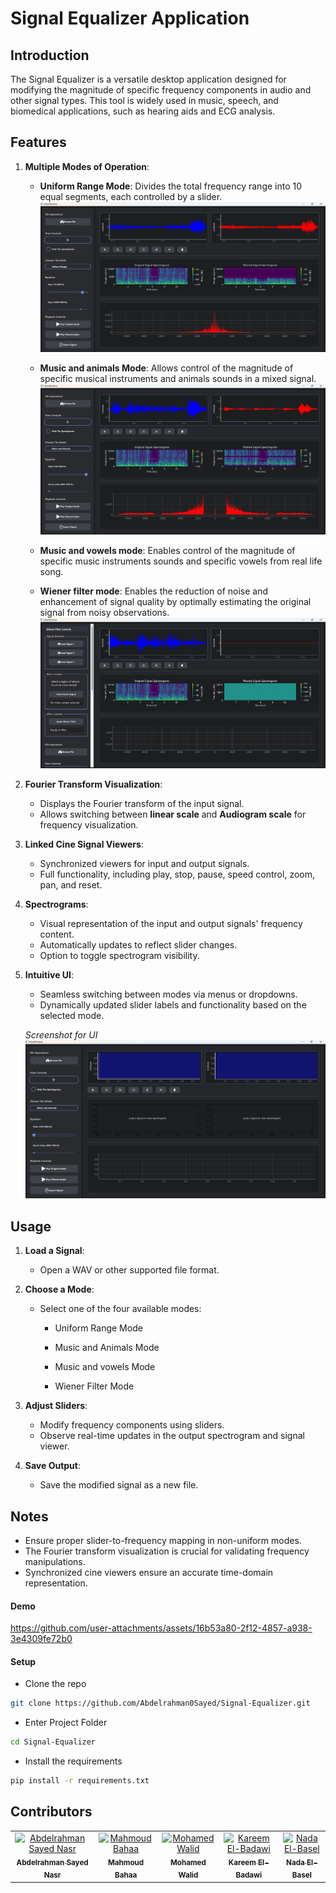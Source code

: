 # Signal Equalizer Application

## Introduction

The Signal Equalizer is a versatile desktop application designed for modifying the magnitude of specific frequency components in audio and other signal types. This tool is widely used in music, speech, and biomedical applications, such as hearing aids and ECG analysis.

## Features

1. **Multiple Modes of Operation**:
   - **Uniform Range Mode**: Divides the total frequency range into 10 equal segments, each controlled by a slider.
   ![uniform mode](images/uniform-screen.png)

   - **Music and animals Mode**: Allows control of the magnitude of specific musical instruments and animals sounds in a mixed signal.
   ![music and animals mode](images/music-and-animals-screen.png)

   - **Music and vowels mode**: Enables control of the magnitude of specific music instruments sounds and specific vowels from real life song.
   
   - **Wiener filter mode**: Enables the reduction of noise and enhancement of signal quality by optimally estimating the original signal from noisy observations.
    ![wiener mode](images/Wiener-screen.png) 
   

2. **Fourier Transform Visualization**:
   - Displays the Fourier transform of the input signal.
   - Allows switching between **linear scale** and **Audiogram scale** for frequency visualization.

3. **Linked Cine Signal Viewers**:
   - Synchronized viewers for input and output signals.
   - Full functionality, including play, stop, pause, speed control, zoom, pan, and reset.

4. **Spectrograms**:
   - Visual representation of the input and output signals' frequency content.
   - Automatically updates to reflect slider changes.
   - Option to toggle spectrogram visibility.

5. **Intuitive UI**:
   - Seamless switching between modes via menus or dropdowns.
   - Dynamically updated slider labels and functionality based on the selected mode.
     
   *Screenshot for UI*
   ![UI](images/general-screen.png)


## Usage

1. **Load a Signal**:
   - Open a WAV or other supported file format.

2. **Choose a Mode**:
   - Select one of the four available modes:
     - Uniform Range Mode
     - Music and Animals Mode

     - Music and vowels Mode
     - Wiener Filter Mode

3. **Adjust Sliders**:
   - Modify frequency components using sliders.
   - Observe real-time updates in the output spectrogram and signal viewer.

4. **Save Output**:
   - Save the modified signal as a new file.

## Notes

- Ensure proper slider-to-frequency mapping in non-uniform modes.
- The Fourier transform visualization is crucial for validating frequency manipulations.
- Synchronized cine viewers ensure an accurate time-domain representation.

#### **Demo**
https://github.com/user-attachments/assets/16b53a80-2f12-4857-a938-3e4309fe72b0


#### **Setup**
- Clone the repo
```bash
git clone https://github.com/Abdelrahman0Sayed/Signal-Equalizer.git
```
- Enter Project Folder
```bash
cd Signal-Equalizer
```
- Install the requirements
```bash
pip install -r requirements.txt
```

## Contributors <a name = "Contributors"></a>
<table>
  <tr>
    <td align="center">
    <a href="https://github.com/Abdelrahman0Sayed" target="_black">
    <img src="https://avatars.githubusercontent.com/u/113141265?v=4" width="150px;" alt="Abdelrahman Sayed Nasr"/>
    <br />
    <sub><b>Abdelrahman Sayed Nasr</b></sub></a>
    </td>
    <td align="center">
    <a href="https://github.com/MahmoudBL83" target="_black">
    <img src="https://avatars.githubusercontent.com/u/95527734?v=4" width="150px;" alt="Mahmoud Bahaa"/>
    <br />
    <sub><b>Mahmoud Bahaa</b></sub></a>
    </td>
    <td align="center">
    <a href="https://github.com/momowalid" target="_black">
    <img src="https://avatars.githubusercontent.com/u/127145133?v=4" width="150px;" alt="Mohamed Walid"/>
    <br />
    <sub><b>Mohamed Walid</b></sub></a>
    </td>
    <td align="center">
    <a href="https://github.com/Karim12Elbadwy" target="_black">
    <img src="https://avatars.githubusercontent.com/u/190773888?v=4" width="150px;" alt="Kareem El-Badawi"/>
    <br />
    <sub><b>Kareem El-Badawi</b></sub></a>
    </td>
    <td align="center">
    <a href="https://github.com/NadaMohamedElBasel" target="_black">
    <img src="https://avatars.githubusercontent.com/u/110432081?v=4" width="150px;" alt="Nada El-Basel"/>
    <br />
    <sub><b>Nada El-Basel</b></sub></a>
    </td>
      </tr>